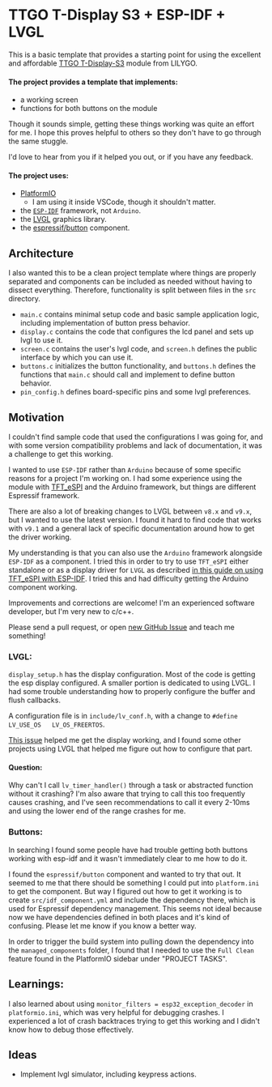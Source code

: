 # TTGO T-Display S3 + ESP-IDF + LVGL

This is a basic template that provides a starting point for using the excellent and affordable
[TTGO T-Display-S3](https://www.lilygo.cc/products/t-display-s3?variant=42351558590645) module from LILYGO.

#### The project provides a template that implements:
- a working screen
- functions for both buttons on the module

Though it sounds simple, getting these things working was quite an effort for me.
I hope this proves helpful to others so they don't have to go through the same stuggle.

I'd love to hear from you if it helped you out, or if you have any feedback.

#### The project uses:

- [PlatformIO](https://platformio.org)
    - I am using it inside VSCode, though it shouldn't matter.
- the [`ESP-IDF`](https://docs.espressif.com/projects/esp-idf/en/stable/esp32/index.html) framework, not `Arduino`.
- the [LVGL](https://lvgl.io) graphics library.
- the [espressif/button](https://components.espressif.com/components/espressif/button) component.

## Architecture

I also wanted this to be a clean project template where things are properly separated and components can be included
as needed without having to dissect everything. Therefore, functionality is split between files in the `src` directory.

- `main.c` contains minimal setup code and basic sample application logic, including implementation of button press behavior.
- `display.c` contains the code that configures the lcd panel and sets up lvgl to use it.
- `screen.c` contains the user's lvgl code, and `screen.h` defines the public interface by which you can use it.
- `buttons.c` initializes the button functionality, and `buttons.h` defines the functions that `main.c` should call and implement to define button behavior.
- `pin_config.h` defines board-specific pins and some lvgl preferences.

## Motivation

I couldn't find sample code that used the configurations I was going for, and with some version compatibility
problems and lack of documentation, it was a challenge to get this working.

I wanted to use `ESP-IDF` rather than `Arduino` because of some specific reasons for a project I'm working on.
I had some experience using the module with [TFT_eSPI](https://github.com/Bodmer/TFT_eSPI) and the Arduino framework,
but things are different Espressif framework.

There are also a lot of breaking changes to LVGL between `v8.x` and `v9.x`, but I wanted to use the latest version.
I found it hard to find code that works with `v9.1` and a general lack of specific documentation around how to get the driver working.

My understanding is that you can also use the `Arduino` framework alongside `ESP-IDF` as a component.
I tried this in order to try to use `TFT_eSPI` either standalone or as a display driver for `LVGL`
as described [in this guide on using TFT_eSPI with ESP-IDF](https://github.com/Bodmer/TFT_eSPI/blob/master/docs/ESP-IDF/Using%20ESP-IDF.txt).
I tried this and had difficulty getting the Arduino component working.

Improvements and corrections are welcome! I'm an experienced software developer, but I'm very new to c/c++.

Please send a pull request, or open [new GitHub Issue](../../issues/new) and teach me something!

### LVGL:

`display_setup.h` has the display configuration. Most of the code is getting the esp display configured.
A smaller portion is dedicated to using LVGL. I had some trouble understanding how to properly configure the buffer and flush callbacks.

A configuration file is in `include/lv_conf.h`, with a change to `#define LV_USE_OS   LV_OS_FREERTOS`.

[This issue](https://github.com/Xinyuan-LilyGO/T-Display-S3/issues/103) helped me get the display working, and I found some other
projects using LVGL that helped me figure out how to configure that part.

#### Question:

Why can't I call `lv_timer_handler()` through a task or abstracted function without it crashing?
I'm also aware that trying to call this too frequently causes crashing, and I've seen recommendations to call it
every 2-10ms and using the lower end of the range crashes for me.

### Buttons:

In searching I found some people have had trouble getting both buttons working with esp-idf and it wasn't immediately clear to me how to do it.

I found the `espressif/button` component and wanted to try that out.
It seemed to me that there should be something I could put into `platform.ini` to get the component. But way I figured out how
to get it working is to create `src/idf_component.yml` and include the dependency there, which is used for Espressif dependency management.
This seems not ideal because now we have dependencies defined in both places and it's kind of confusing.
Please let me know if you know a better way.

In order to trigger the build system into pulling down the dependency into the `managed_components` folder, I found that I needed to
use the `Full Clean` feature found in the PlatformIO sidebar under "PROJECT TASKS".

## Learnings:

I also learned about using `monitor_filters = esp32_exception_decoder` in `platformio.ini`, which was very helpful for debugging crashes.
I experienced a lot of crash backtraces trying to get this working and I didn't know how to debug those effectively.


## Ideas

- Implement lvgl simulator, including keypress actions.

